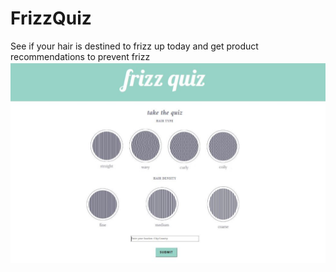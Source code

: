 # FrizzQuiz
See if your hair is destined to frizz up today and get product recommendations to prevent frizz
![FrizzQuiz Interface](images\frizz_quiz.JPG)
